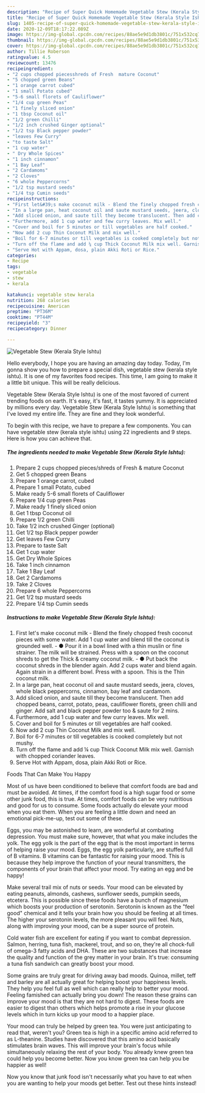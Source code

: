 ```yaml
---
description: "Recipe of Super Quick Homemade Vegetable Stew (Kerala Style Ishtu)"
title: "Recipe of Super Quick Homemade Vegetable Stew (Kerala Style Ishtu)"
slug: 1405-recipe-of-super-quick-homemade-vegetable-stew-kerala-style-ishtu
date: 2020-12-09T18:17:22.089Z
image: https://img-global.cpcdn.com/recipes/88ae5e9d1db3801c/751x532cq70/vegetable-stew-kerala-style-ishtu-recipe-main-photo.jpg
thumbnail: https://img-global.cpcdn.com/recipes/88ae5e9d1db3801c/751x532cq70/vegetable-stew-kerala-style-ishtu-recipe-main-photo.jpg
cover: https://img-global.cpcdn.com/recipes/88ae5e9d1db3801c/751x532cq70/vegetable-stew-kerala-style-ishtu-recipe-main-photo.jpg
author: Tillie Roberson
ratingvalue: 4.5
reviewcount: 13476
recipeingredient:
- "2 cups chopped piecesshreds of Fresh  mature Coconut"
- "5 chopped green Beans"
- "1 orange carrot cubed"
- "1 small Potato cubed"
- "5-6 small florets of Cauliflower"
- "1/4 cup green Peas"
- "1 finely sliced onion"
- "1 tbsp Coconut oil"
- "1/2 green Chilli"
- "1/2 inch crushed Ginger optional"
- "1/2 tsp Black pepper powder"
- "leaves Few Curry"
- "to taste Salt"
- "1 cup water"
- " Dry Whole Spices"
- "1 inch cinnamon"
- "1 Bay Leaf"
- "2 Cardamoms"
- "2 Cloves"
- "6 whole Peppercorns"
- "1/2 tsp mustard seeds"
- "1/4 tsp Cumin seeds"
recipeinstructions:
- "First let&#39;s make coconut milk - Blend the finely chopped fresh coconut pieces with some water. Add 1 cup water and blend till the coconut is grounded well. ● Pour it in a bowl lined with a thin muslin or fine strainer. The milk will be strained. Press with a spoon on the coconut shreds to get the Thick &amp; creamy coconut milk.  ● Put back the coconut shreds in the blender again. Add 2 cups water and blend again. Again strain in a different bowl. Press with a spoon. This is the Thin coconut milk."
- "In a large pan, heat coconut oil and saute mustard seeds, jeera, cloves, whole black peppercorns, cinnamon, bay leaf and cardamom."
- "Add sliced onion, and saute till they become translucent. Then add chopped beans, carrot, potato, peas, cauliflower florets, green chilli and ginger. Add salt and black pepper powder too &amp; saute for 2 mins."
- "Furthermore, add 1 cup water and few curry leaves. Mix well."
- "Cover and boil for 5 minutes or till vegetables are half cooked."
- "Now add 2 cup Thin Coconut Milk and mix well."
- "Boil for 6-7 minutes or till vegetables is cooked completely but not mushy."
- "Turn off the flame and add ¼ cup Thick Coconut Milk mix well. Garnish with chopped coriander leaves."
- "Serve Hot with Appam, dosa, plain Akki Roti or Rice."
categories:
- Recipe
tags:
- vegetable
- stew
- kerala

katakunci: vegetable stew kerala 
nutrition: 268 calories
recipecuisine: American
preptime: "PT36M"
cooktime: "PT44M"
recipeyield: "3"
recipecategory: Dinner

---
```



![Vegetable Stew (Kerala Style Ishtu)](https://img-global.cpcdn.com/recipes/88ae5e9d1db3801c/751x532cq70/vegetable-stew-kerala-style-ishtu-recipe-main-photo.jpg)

Hello everybody, I hope you are having an amazing day today. Today, I'm gonna show you how to prepare a special dish, vegetable stew (kerala style ishtu). It is one of my favorites food recipes. This time, I am going to make it a little bit unique. This will be really delicious.

Vegetable Stew (Kerala Style Ishtu) is one of the most favored of current trending foods on earth. It's easy, it's fast, it tastes yummy. It is appreciated by millions every day. Vegetable Stew (Kerala Style Ishtu) is something that I've loved my entire life. They are fine and they look wonderful.




To begin with this recipe, we have to prepare a few components. You can have vegetable stew (kerala style ishtu) using 22 ingredients and 9 steps. Here is how you can achieve that.

<!--inarticleads1-->

##### The ingredients needed to make Vegetable Stew (Kerala Style Ishtu):

1. Prepare 2 cups chopped pieces/shreds of Fresh &amp; mature Coconut
1. Get 5 chopped green Beans
1. Prepare 1 orange carrot, cubed
1. Prepare 1 small Potato, cubed
1. Make ready 5-6 small florets of Cauliflower
1. Prepare 1/4 cup green Peas
1. Make ready 1 finely sliced onion
1. Get 1 tbsp Coconut oil
1. Prepare 1/2 green Chilli
1. Take 1/2 inch crushed Ginger (optional)
1. Get 1/2 tsp Black pepper powder
1. Get leaves Few Curry
1. Prepare to taste Salt
1. Get 1 cup water
1. Get  Dry Whole Spices
1. Take 1 inch cinnamon
1. Take 1 Bay Leaf
1. Get 2 Cardamoms
1. Take 2 Cloves
1. Prepare 6 whole Peppercorns
1. Get 1/2 tsp mustard seeds
1. Prepare 1/4 tsp Cumin seeds




<!--inarticleads2-->

##### Instructions to make Vegetable Stew (Kerala Style Ishtu):

1. First let&#39;s make coconut milk - Blend the finely chopped fresh coconut pieces with some water. Add 1 cup water and blend till the coconut is grounded well. - ● Pour it in a bowl lined with a thin muslin or fine strainer. The milk will be strained. Press with a spoon on the coconut shreds to get the Thick &amp; creamy coconut milk.  - ● Put back the coconut shreds in the blender again. Add 2 cups water and blend again. Again strain in a different bowl. Press with a spoon. This is the Thin coconut milk.
1. In a large pan, heat coconut oil and saute mustard seeds, jeera, cloves, whole black peppercorns, cinnamon, bay leaf and cardamom.
1. Add sliced onion, and saute till they become translucent. Then add chopped beans, carrot, potato, peas, cauliflower florets, green chilli and ginger. Add salt and black pepper powder too &amp; saute for 2 mins.
1. Furthermore, add 1 cup water and few curry leaves. Mix well.
1. Cover and boil for 5 minutes or till vegetables are half cooked.
1. Now add 2 cup Thin Coconut Milk and mix well.
1. Boil for 6-7 minutes or till vegetables is cooked completely but not mushy.
1. Turn off the flame and add ¼ cup Thick Coconut Milk mix well. Garnish with chopped coriander leaves.
1. Serve Hot with Appam, dosa, plain Akki Roti or Rice.




Foods That Can Make You Happy


Most of us have been conditioned to believe that comfort foods are bad and must be avoided. At times, if the comfort food is a high sugar food or some other junk food, this is true. At times, comfort foods can be very nutritious and good for us to consume. Some foods actually do elevate your mood when you eat them. When you are feeling a little down and need an emotional pick-me-up, test out some of these.

Eggs, you may be astonished to learn, are wonderful at combating depression. You must make sure, however, that what you make includes the yolk. The egg yolk is the part of the egg that is the most important in terms of helping raise your mood. Eggs, the egg yolk particularly, are stuffed full of B vitamins. B vitamins can be fantastic for raising your mood. This is because they help improve the function of your neural transmitters, the components of your brain that affect your mood. Try eating an egg and be happy!

Make several trail mix of nuts or seeds. Your mood can be elevated by eating peanuts, almonds, cashews, sunflower seeds, pumpkin seeds, etcetera. This is possible since these foods have a bunch of magnesium which boosts your production of serotonin. Serotonin is known as the "feel good" chemical and it tells your brain how you should be feeling at all times. The higher your serotonin levels, the more pleasant you will feel. Nuts, along with improving your mood, can be a super source of protein.

Cold water fish are excellent for eating if you want to combat depression. Salmon, herring, tuna fish, mackerel, trout, and so on, they're all chock-full of omega-3 fatty acids and DHA. These are two substances that increase the quality and function of the grey matter in your brain. It's true: consuming a tuna fish sandwich can greatly boost your mood. 

Some grains are truly great for driving away bad moods. Quinoa, millet, teff and barley are all actually great for helping boost your happiness levels. They help you feel full as well which can really help to better your mood. Feeling famished can actually bring you down! The reason these grains can improve your mood is that they are not hard to digest. These foods are easier to digest than others which helps promote a rise in your glucose levels which in turn kicks up your mood to a happier place.

Your mood can truly be helped by green tea. You were just anticipating to read that, weren't you? Green tea is high in a specific amino acid referred to as L-theanine. Studies have discovered that this amino acid basically stimulates brain waves. This will improve your brain's focus while simultaneously relaxing the rest of your body. You already knew green tea could help you become better. Now you know green tea can help you be happier as well!

Now you know that junk food isn't necessarily what you have to eat when you are wanting to help your moods get better. Test out  these hints  instead!

